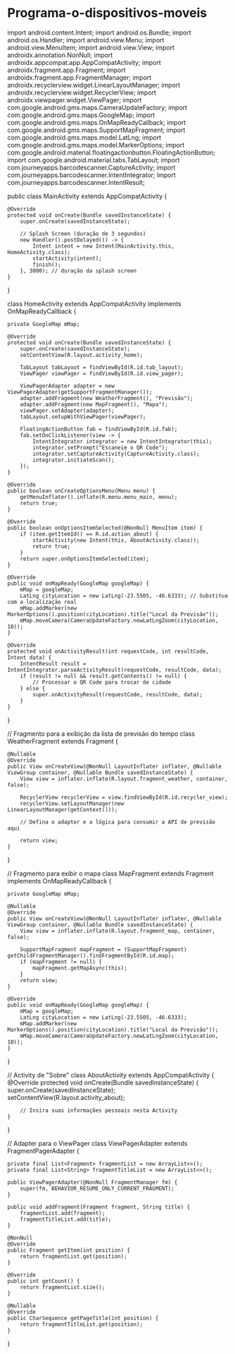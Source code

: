 # Programa-o-dispositivos-moveis
import android.content.Intent;
import android.os.Bundle;
import android.os.Handler;
import android.view.Menu;
import android.view.MenuItem;
import android.view.View;
import androidx.annotation.NonNull;
import androidx.appcompat.app.AppCompatActivity;
import androidx.fragment.app.Fragment;
import androidx.fragment.app.FragmentManager;
import androidx.recyclerview.widget.LinearLayoutManager;
import androidx.recyclerview.widget.RecyclerView;
import androidx.viewpager.widget.ViewPager;
import com.google.android.gms.maps.CameraUpdateFactory;
import com.google.android.gms.maps.GoogleMap;
import com.google.android.gms.maps.OnMapReadyCallback;
import com.google.android.gms.maps.SupportMapFragment;
import com.google.android.gms.maps.model.LatLng;
import com.google.android.gms.maps.model.MarkerOptions;
import com.google.android.material.floatingactionbutton.FloatingActionButton;
import com.google.android.material.tabs.TabLayout;
import com.journeyapps.barcodescanner.CaptureActivity;
import com.journeyapps.barcodescanner.IntentIntegrator;
import com.journeyapps.barcodescanner.IntentResult;

public class MainActivity extends AppCompatActivity {
    
    @Override
    protected void onCreate(Bundle savedInstanceState) {
        super.onCreate(savedInstanceState);
        
        // Splash Screen (duração de 3 segundos)
        new Handler().postDelayed(() -> {
            Intent intent = new Intent(MainActivity.this, HomeActivity.class);
            startActivity(intent);
            finish();
        }, 3000); // duração da splash screen
    }
}

class HomeActivity extends AppCompatActivity implements OnMapReadyCallback {
    
    private GoogleMap mMap;
    
    @Override
    protected void onCreate(Bundle savedInstanceState) {
        super.onCreate(savedInstanceState);
        setContentView(R.layout.activity_home);

        TabLayout tabLayout = findViewById(R.id.tab_layout);
        ViewPager viewPager = findViewById(R.id.view_pager);

        ViewPagerAdapter adapter = new ViewPagerAdapter(getSupportFragmentManager());
        adapter.addFragment(new WeatherFragment(), "Previsão");
        adapter.addFragment(new MapFragment(), "Mapa");
        viewPager.setAdapter(adapter);
        tabLayout.setupWithViewPager(viewPager);

        FloatingActionButton fab = findViewById(R.id.fab);
        fab.setOnClickListener(view -> {
            IntentIntegrator integrator = new IntentIntegrator(this);
            integrator.setPrompt("Escaneie o QR Code");
            integrator.setCaptureActivity(CaptureActivity.class);
            integrator.initiateScan();
        });
    }

    @Override
    public boolean onCreateOptionsMenu(Menu menu) {
        getMenuInflater().inflate(R.menu.menu_main, menu);
        return true;
    }

    @Override
    public boolean onOptionsItemSelected(@NonNull MenuItem item) {
        if (item.getItemId() == R.id.action_about) {
            startActivity(new Intent(this, AboutActivity.class));
            return true;
        }
        return super.onOptionsItemSelected(item);
    }

    @Override
    public void onMapReady(GoogleMap googleMap) {
        mMap = googleMap;
        LatLng cityLocation = new LatLng(-23.5505, -46.6333); // Substitua com a localização real
        mMap.addMarker(new MarkerOptions().position(cityLocation).title("Local da Previsão"));
        mMap.moveCamera(CameraUpdateFactory.newLatLngZoom(cityLocation, 10));
    }

    @Override
    protected void onActivityResult(int requestCode, int resultCode, Intent data) {
        IntentResult result = IntentIntegrator.parseActivityResult(requestCode, resultCode, data);
        if (result != null && result.getContents() != null) {
            // Processar o QR Code para trocar de cidade
        } else {
            super.onActivityResult(requestCode, resultCode, data);
        }
    }
}

// Fragmento para a exibição da lista de previsão do tempo
class WeatherFragment extends Fragment {
    
    @Nullable
    @Override
    public View onCreateView(@NonNull LayoutInflater inflater, @Nullable ViewGroup container, @Nullable Bundle savedInstanceState) {
        View view = inflater.inflate(R.layout.fragment_weather, container, false);

        RecyclerView recyclerView = view.findViewById(R.id.recycler_view);
        recyclerView.setLayoutManager(new LinearLayoutManager(getContext()));
        
        // Defina o adapter e a lógica para consumir a API de previsão aqui

        return view;
    }
}

// Fragmento para exibir o mapa
class MapFragment extends Fragment implements OnMapReadyCallback {
    
    private GoogleMap mMap;

    @Nullable
    @Override
    public View onCreateView(@NonNull LayoutInflater inflater, @Nullable ViewGroup container, @Nullable Bundle savedInstanceState) {
        View view = inflater.inflate(R.layout.fragment_map, container, false);
        
        SupportMapFragment mapFragment = (SupportMapFragment) getChildFragmentManager().findFragmentById(R.id.map);
        if (mapFragment != null) {
            mapFragment.getMapAsync(this);
        }
        return view;
    }

    @Override
    public void onMapReady(GoogleMap googleMap) {
        mMap = googleMap;
        LatLng cityLocation = new LatLng(-23.5505, -46.6333);
        mMap.addMarker(new MarkerOptions().position(cityLocation).title("Local da Previsão"));
        mMap.moveCamera(CameraUpdateFactory.newLatLngZoom(cityLocation, 10));
    }
}

// Activity de "Sobre"
class AboutActivity extends AppCompatActivity {
    @Override
    protected void onCreate(Bundle savedInstanceState) {
        super.onCreate(savedInstanceState);
        setContentView(R.layout.activity_about);

        // Insira suas informações pessoais nesta Activity
    }
}

// Adapter para o ViewPager
class ViewPagerAdapter extends FragmentPagerAdapter {
    
    private final List<Fragment> fragmentList = new ArrayList<>();
    private final List<String> fragmentTitleList = new ArrayList<>();

    public ViewPagerAdapter(@NonNull FragmentManager fm) {
        super(fm, BEHAVIOR_RESUME_ONLY_CURRENT_FRAGMENT);
    }

    public void addFragment(Fragment fragment, String title) {
        fragmentList.add(fragment);
        fragmentTitleList.add(title);
    }

    @NonNull
    @Override
    public Fragment getItem(int position) {
        return fragmentList.get(position);
    }

    @Override
    public int getCount() {
        return fragmentList.size();
    }

    @Nullable
    @Override
    public CharSequence getPageTitle(int position) {
        return fragmentTitleList.get(position);
    }
}
